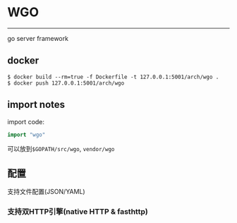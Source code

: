 # WGO
---
go server framework

## docker

```shell
$ docker build --rm=true -f Dockerfile -t 127.0.0.1:5001/arch/wgo .
$ docker push 127.0.0.1:5001/arch/wgo
```

## import notes

import code:

```go
import "wgo"
```

可以放到`$GOPATH/src/wgo`, `vendor/wgo`


## 配置

支持文件配置(JSON/YAML)


### 支持双HTTP引擎(native HTTP & fasthttp)


